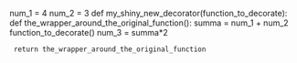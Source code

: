 num_1 = 4
num_2 = 3
def my_shiny_new_decorator(function_to_decorate):
     def the_wrapper_around_the_original_function():
         summa = num_1 + num_2
         function_to_decorate()
         num_3 = summa*2

     return the_wrapper_around_the_original_function
